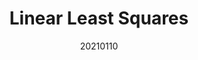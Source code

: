 ---
layout: post
comments: True
date: 20210110
title: Linear Least Squares 
source_url: https://drive.google.com/drive/u/0/folders/1lFRRUJ1EHWxvaPNIWwQUMmU5Esom7Nkz
topics: [[[Matrix Analysis]]]
tags: [slides]
status: in-progress
---